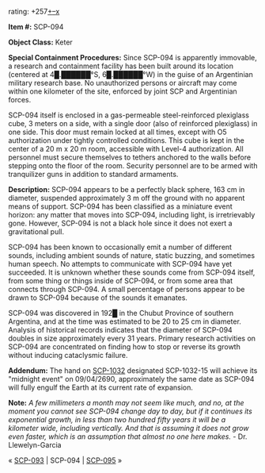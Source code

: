 rating: +257[+](javascript:; "I like it")[–](javascript:; "I don't like it")[x](javascript:; "Cancel my vote")

**Item #:** SCP-094

**Object Class:** Keter

**Special Containment Procedures:** Since SCP-094 is apparently immovable, a research and containment facility has been built around its location (centered at 4█.██████°S, 6█.██████°W) in the guise of an Argentinian military research base. No unauthorized persons or aircraft may come within one kilometer of the site, enforced by joint SCP and Argentinian forces.

SCP-094 itself is enclosed in a gas-permeable steel-reinforced plexiglass cube, 3 meters on a side, with a single door (also of reinforced plexiglass) in one side. This door must remain locked at all times, except with O5 authorization under tightly controlled conditions. This cube is kept in the center of a 20 m x 20 m room, accessible with Level-4 authorization. All personnel must secure themselves to tethers anchored to the walls before stepping onto the floor of the room. Security personnel are to be armed with tranquilizer guns in addition to standard armaments.

**Description:** SCP-094 appears to be a perfectly black sphere, 163 cm in diameter, suspended approximately 3 m off the ground with no apparent means of support. SCP-094 has been classified as a miniature event horizon: any matter that moves into SCP-094, including light, is irretrievably gone. However, SCP-094 is not a black hole since it does not exert a gravitational pull.

SCP-094 has been known to occasionally emit a number of different sounds, including ambient sounds of nature, static buzzing, and sometimes human speech. No attempts to communicate with SCP-094 have yet succeeded. It is unknown whether these sounds come from SCP-094 itself, from some thing or things inside of SCP-094, or from some area that connects through SCP-094. A small percentage of persons appear to be drawn to SCP-094 because of the sounds it emanates.

SCP-094 was discovered in 192█ in the Chubut Province of southern Argentina, and at the time was estimated to be 20 to 25 cm in diameter. Analysis of historical records indicates that the diameter of SCP-094 doubles in size approximately every 31 years. Primary research activities on SCP-094 are concentrated on finding how to stop or reverse its growth without inducing cataclysmic failure.

**Addendum:** The hand on [SCP-1032](/scp-1032) designated SCP-1032-15 will achieve its "midnight event" on 09/04/2690, approximately the same date as SCP-094 will fully engulf the Earth at its current rate of expansion.

**Note:** _A few millimeters a month may not seem like much, and no, at the moment you cannot see SCP-094 change day to day, but if it continues its exponential growth, in less than two hundred fifty years it will be a kilometer wide, including vertically. And that is assuming it does not grow even faster, which is an assumption that almost no one here makes._ - Dr. Llewelyn-Garcia

« [SCP-093](/scp-093) | SCP-094 | [SCP-095](/scp-095) »